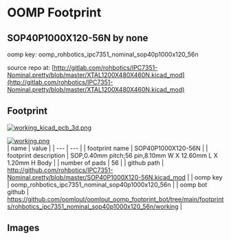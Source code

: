 # OOMP Footprint  
## SOP40P1000X120-56N  by none  
  
oomp key: oomp_rohbotics_ipc7351_nominal_sop40p1000x120_56n  
  
source repo at: [http://gitlab.com/rohbotics/IPC7351-Nominal.pretty/blob/master/XTAL1200X480X460N.kicad_mod](http://gitlab.com/rohbotics/IPC7351-Nominal.pretty/blob/master/XTAL1200X480X460N.kicad_mod)  
## Footprint  
  
[![working_kicad_pcb_3d.png](working_kicad_pcb_3d_600.png)](working_kicad_pcb_3d.png)  
  
[![working.png](working_600.png)](working.png)  
| name | value | 
| --- | --- | 
| footprint name | SOP40P1000X120-56N | 
| footprint description | SOP,0.40mm pitch;56 pin,8.10mm W X 12.60mm L X 1.20mm H Body | 
| number of pads | 56 | 
| github path | http://github.com/rohbotics/IPC7351-Nominal.pretty/blob/master/SOP40P1000X120-56N.kicad_mod | 
| oomp key | oomp_rohbotics_ipc7351_nominal_sop40p1000x120_56n | 
| oomp bot github | https://github.com/oomlout/oomlout_oomp_footprint_bot/tree/main/footprints/rohbotics_ipc7351_nominal_sop40p1000x120_56n/working | 
## Images  
